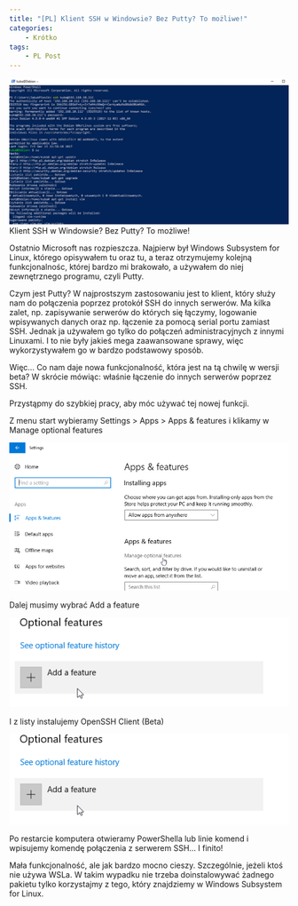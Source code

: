 ```yaml
---
title: "[PL] Klient SSH w Windowsie? Bez Putty? To możliwe!"
categories:
    - Krótko
tags:
    - PL Post
---
```

![[PL] Klient SSH w Windowsie? Bez Putty? To możliwe!](/assets/images/posts/klient-ssh-w-windowsie-bez-putty-to-mozliwe/01.jpg)Klient SSH w Windowsie? Bez Putty? To możliwe!

Ostatnio Microsoft nas rozpieszcza. Najpierw był Windows Subsystem for Linux, którego opisywałem tu oraz tu, a teraz otrzymujemy kolejną funkcjonalnośc, której bardzo mi brakowało, a używałem do niej zewnętrznego programu, czyli Putty.

Czym jest Putty? W najprostszym zastosowaniu jest to klient, który służy nam do połączenia poprzez protokół SSH do innych serwerów. Ma kilka zalet, np. zapisywanie serwerów do których się łączymy, logowanie wpisywanych danych oraz np. łączenie za pomocą serial portu zamiast SSH. Jednak ja używałem go tylko do połączeń administracyjnych z innymi Linuxami. I to nie były jakieś mega zaawansowane sprawy, więc wykorzystywałem go w bardzo podstawowy sposób.

Więc… Co nam daje nowa funkcjonalność, która jest na tą chwilę w wersji beta? W skrócie mówiąc: właśnie łączenie do innych serwerów poprzez SSH.

Przystąpmy do szybkiej pracy, aby móc używać tej nowej funkcji.

Z menu start wybieramy Settings > Apps > Apps & features i klikamy w Manage optional features

![[PL] Klient SSH w Windowsie? Bez Putty? To możliwe!](/assets/images/posts/klient-ssh-w-windowsie-bez-putty-to-mozliwe/02.png)

Dalej musimy wybrać Add a feature

![[PL] Klient SSH w Windowsie? Bez Putty? To możliwe!](/assets/images/posts/klient-ssh-w-windowsie-bez-putty-to-mozliwe/03.png)

I z listy instalujemy OpenSSH Client (Beta)

![[PL] Klient SSH w Windowsie? Bez Putty? To możliwe!](/assets/images/posts/klient-ssh-w-windowsie-bez-putty-to-mozliwe/03.png)

Po restarcie komputera otwieramy PowerShella lub linie komend i wpisujemy komendę połączenia z serwerem SSH… I finito!

Mała funkcjonalność, ale jak bardzo mocno cieszy. Szczególnie, jeżeli ktoś nie używa WSLa. W takim wypadku nie trzeba doinstalowywać żadnego pakietu tylko korzystajmy z tego, który znajdziemy w Windows Subsystem for Linux.